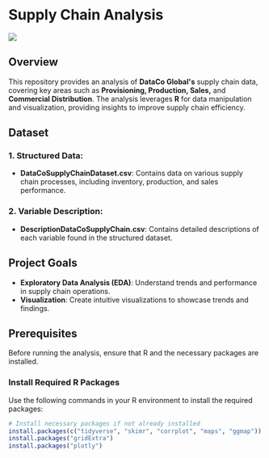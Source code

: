 # Supply Chain Analysis

![](https://png.pngtree.com/thumb_back/fw800/background/20230722/pngtree-futuristic-automobiles-and-digital-supply-chain-3d-rendering-and-illustrator-design-image_3868888.jpg)

## Overview
This repository provides an analysis of **DataCo Global's** supply chain data, covering key areas such as **Provisioning, Production, Sales,** and **Commercial Distribution**. The analysis leverages **R** for data manipulation and visualization, providing insights to improve supply chain efficiency.

## Dataset
### 1. Structured Data:
- **DataCoSupplyChainDataset.csv**: Contains data on various supply chain processes, including inventory, production, and sales performance.

### 2. Variable Description:
- **DescriptionDataCoSupplyChain.csv**: Contains detailed descriptions of each variable found in the structured dataset.

## Project Goals
- **Exploratory Data Analysis (EDA)**: Understand trends and performance in supply chain operations.
- **Visualization**: Create intuitive visualizations to showcase trends and findings.


## Prerequisites
Before running the analysis, ensure that R and the necessary packages are installed.

### Install Required R Packages
Use the following commands in your R environment to install the required packages:

```r
# Install necessary packages if not already installed
install.packages(c("tidyverse", "skimr", "corrplot", "maps", "ggmap"))
install.packages("gridExtra")
install.packages("plotly")
